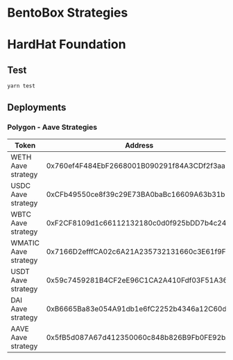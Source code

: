 # BentoBox Strategies

# HardHat Foundation

## Test

```sh
yarn test
```
## Deployments

### Polygon - Aave Strategies

| Token                      | Address                                    |
| -------------------------- | ------------------------------------------ |
| WETH Aave strategy         | 0x760ef4F484EbF2668001B090291f84A3CDf2f3aa |
| USDC Aave strategy         | 0xCFb49550ce8f39c29E73BA0baBc16609A63b31b1 |
| WBTC Aave strategy         | 0xF2CF8109d1c66112132180c0d0f925bDD7b4c246 |
| WMATIC Aave strategy       | 0x7166D2efffCA02c6A21A235732131660c3E61f9F |
| USDT Aave strategy         | 0x59c7459281B4CF2eE96C1CA2A410Fdf03F51A369 |
| DAI Aave strategy          | 0xB6665Ba83e054A91db1e6fC2252b4346a12C60d7 |
| AAVE Aave strategy         | 0x5fB5d087A67d412350060c848b826B9Fb0FE92bA |